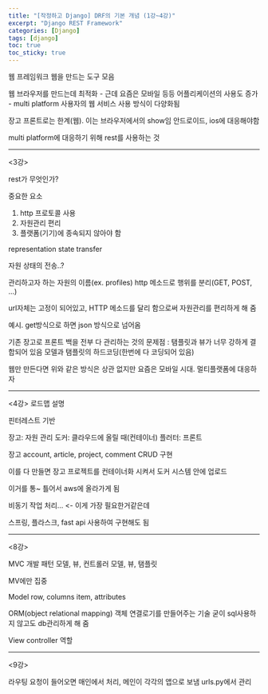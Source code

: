 ```yaml
---
title: "[작정하고 Django] DRF의 기본 개념 (1강~4강)"
excerpt: "Django REST Framework"
categories: [Django]
tags: [django]
toc: true
toc_sticky: true
---
```


웹 프레임워크
웹을 만드는 도구 모음

웹 브라우저를 만드는데 최적화 - 근데 요즘은 모바일 등등
어플리케이션의 사용도 증가 - multi platform
사용자의 웹 서비스 사용 방식이 다양화됨

장고 프론트로는 한계(웹). 이는 브라우저에서의 show임
안드로이드, ios에 대응해야함

multi platform에 대응하기 위해 rest를 사용하는 것

***

<3강>

rest가 무엇인가?

중요한 요소
1. http 프로토콜 사용
2. 자원관리 편리
3. 플랫폼(기기)에 종속되지 않아야 함


representation
state
transfer

자원 상태의 전송..?

관리하고자 하는 자원의 이름(ex. profiles)
http 메소드로 행위를 분리(GET, POST, ...)

url자체는 고정이 되어있고, HTTP 메소드를 달리 함으로써 자원관리를 편리하게 해 줌

예시. get방식으로 하면 json 방식으로 넘어옴

기존 장고로 프론트 백을 전부 다 관리하는 것의 문제점
: 탬플릿과 뷰가 너무 강하게 결합되어 있음
모델과 탬플릿의 하드코딩(한번에 다 코딩되어 있음)

웹만 만든다면 위와 같은 방식은 상관 없지만 요즘은 모바일 시대. 멀티플랫폼에 대응하자

***

<4강> 로드맵 설명

핀터레스트 기반

장고: 자원 관리
도커: 클라우드에 올릴 때(컨테이너)
플러터: 프론트


장고
account, article, project, comment
CRUD 구현

이를 다 만들면 장고 프로젝트를 컨테이너화 시켜서 도커 시스템 안에 업로드

이거를 통~ 틀어서 aws에 올라가게 됨

비동기 작업 처리... <- 이게 가장 필요한거같은데


스프링, 플라스크, fast api 사용하여 구현해도 됨

***

<8강>

MVC 개발 패턴
모델, 뷰, 컨트롤러
모델, 뷰, 탬플릿

MV에만 집중


Model
row, columns
item, attributes

ORM(object relational mapping)
객체 연결로기를 만들어주는 기술
굳이 sql사용하지 않고도 db관리하게 해 줌


View
controller 역할

***

<9강>

라우팅
요청이 들어오면 매인에서 처리, 메인이 각각의 앱으로 보냄
urls.py에서 관리
